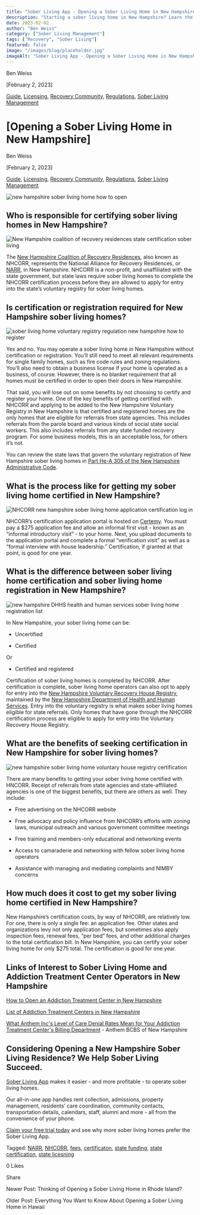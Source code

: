 ```yaml
---
title: "Sober Living App - Opening a Sober Living Home in New Hampshire"
description: "Starting a sober living home in New Hampshire? Learn the key steps, regulations, and important considerations needed for success."
date: 2023-02-02
author: "Ben Weiss"
category: ["Sober Living Management"]
tags: ["Recovery", "Sober Living"]
featured: false
image: "/images/blog/placeholder.jpg"
imageAlt: "Sober Living App - Opening a Sober Living Home in New Hampshire"
---
```


Ben Weiss

[February 2, 2023]

[Guide](/sober-living-app-blog/category/Guide), [Licensing](/sober-living-app-blog/category/Licensing), [Recovery Community](/sober-living-app-blog/category/Recovery+Community), [Regulations](/sober-living-app-blog/category/Regulations), [Sober Living Management](/sober-living-app-blog/category/Sober+Living+Management)

#  [Opening a Sober Living Home in New Hampshire]

Ben Weiss

[February 2, 2023]

[Guide](/sober-living-app-blog/category/Guide), [Licensing](/sober-living-app-blog/category/Licensing), [Recovery Community](/sober-living-app-blog/category/Recovery+Community), [Regulations](/sober-living-app-blog/category/Regulations), [Sober Living Management](/sober-living-app-blog/category/Sober+Living+Management)

![new hampshire sober living home how to open](/images/blog/opening-a-sober-living-home-in-new-hampshire/Screen_Shot_2023-01-24_at_5.31.23_PM.png)

## Who is responsible for certifying sober living homes in New Hampshire? 

![New Hampshire coalition of recovery residences state certification sober living](/images/blog/opening-a-sober-living-home-in-new-hampshire/Screen_Shot_2023-01-24_at_4.34.37_PM.png)

The [New Hampshire Coalition of Recovery Residences](https://www.nhcorr.org/), also known as NHCORR, represents the National Alliance for Recovery Residences, or [NARR](https://narronline.org/),  in New Hampshire. NHCORR is a non-profit, and unaffiliated with the state government, but state laws require sober living homes to complete the NHCORR certification process before they are allowed to apply for entry into the state’s voluntary registry for sober living homes. 

## Is certification or registration required for New Hampshire sober living homes? 

![sober living home voluntary registry regulation new hampshire how to register](/images/blog/opening-a-sober-living-home-in-new-hampshire/Screen_Shot_2023-01-24_at_5.26.44_PM.png)

Yes and no. You may operate a sober living home in New Hampshire without certification or registration. You’ll still need to meet all relevant requirements for single family homes, such as fire code rules and zoning regulations. You’ll also need to obtain a business license if your home is operated as a business, of course. However, there is no blanket requirement that all homes must be certified in order to open their doors in New Hampshire. 

That said, you will lose out on some benefits by not choosing to certify and register your home. One of the key benefits of getting certified with NHCORR and applying to be added to the New Hampshire Voluntary Registry in New Hampshire is that certified and registered homes are the only homes that are eligible for referrals from state agencies. This includes referrals from the parole board and various kinds of social state social workers. This also includes referrals from any state funded recovery program. For some business models, this is an acceptable loss, for others it’s not.

You can review the state laws that govern the voluntary registration of New Hampshire sober living homes in [Part He-A 305 of the New Hampshire Administrative Code](https://casetext.com/regulation/new-hampshire-administrative-code/title-he-department-of-health-and-human-services/subtitle-he-a-former-office-of-alcohol-drug-abuse-prevention/chapter-he-a-300-certification-and-operation-of-alcohol-and-other-drug-disorder-treatment-programs/part-he-a-305-voluntary-registry-for-recovery-houses). 

## What is the process like for getting my sober living home certified in New Hampshire? 

![NHCORR new hampshire sober living home application certification log in](/images/blog/opening-a-sober-living-home-in-new-hampshire/Screen_Shot_2023-01-24_at_5.28.00_PM.png)

NHCORR’s certification application portal is hosted on [Certemy](https://bit.ly/3sNL4qO). You must pay a $275 application fee and allow an informal first visit - known as an “informal introductory visit” - to your home. Next, you upload documents to the application portal and complete a formal “verification visit” as well as a “formal interview with house leadership.” Certification, if granted at that point, is good for one year. 

## What is the difference between sober living home certification and sober living home registration in New Hampshire? 

![new hampshire DHHS health and human services sober living home registration list](/images/blog/opening-a-sober-living-home-in-new-hampshire/Screen_Shot_2023-01-24_at_5.29.55_PM.png)

In New Hampshire, your sober living home can be: 

  * Uncertified 

  * Certified 

Or 

  * Certified and registered 

Certification of sober living homes is completed by NHCORR. After certification is complete, sober living home operators can also opt to apply for entry into the [New Hampshire Voluntary Recovery House Registry](https://www.dhhs.nh.gov/sites/g/files/ehbemt476/files/documents2/nhvregistry.pdf), maintained by the [New Hampshire Department of Health and Human Services](https://www.dhhs.nh.gov/). Entry into the voluntary registry is what makes sober living homes eligible for state referrals. Only homes that have gone through the NHCORR certification process are eligible to apply for entry into the Voluntary Recovery House Registry.

## What are the benefits of seeking certification in New Hampshire for sober living homes? 

![new hampshire sober living home voluntary house registry certification](/images/blog/opening-a-sober-living-home-in-new-hampshire/Screen_Shot_2023-01-24_at_5.14.06_PM.png)

There are many benefits to getting your sober living home certified with HNCORR. Receipt of referrals from state agencies and state-affiliated agencies is one of the biggest benefits, but there are others as well. They include: 

  * Free advertising on the NHCORR website 

  * Free advocacy and policy influence from NHCORR’s efforts with zoning laws, municipal outreach and various government committee meetings 

  * Free training and members-only educational and networking events 

  * Access to camaraderie and networking with fellow sober living home operators 

  * Assistance with managing and mediating complaints and NIMBY concerns 

## How much does it cost to get my sober living home certified in New Hampshire? 

New Hampshire’s certification costs, by way of NHCORR, are relatively low. For one, there is only a single fee: an application fee. Other states and organizations levy not only application fees, but sometimes also apply inspection fees, renewal fees, “per bed” fees, and other additional charges to the total certification bill. In New Hampshire, you can certify your sober living home for only $275 total. The certification is good for one year.  

## Links of Interest to Sober Living Home and Addiction Treatment Center Operators in New Hampshire 

[How to Open an Addiction Treatment Center in New Hampshire](https://behavehealth.com/blog/2022/7/19/how-to-open-an-addiction-treatment-center-in-new-hampshire)

[List of Addiction Treatment Centers in New Hampshire](https://bridge.behavehealth.com/rehabs/new-hampshire)

[What Anthem Inc's Level of Care Denial Rates Mean for Your Addiction Treatment Center's Billing Department](https://behavehealth.com/blog/2022/4/5/what-anthem-incs-level-of-care-denial-rates-mean-for-your-addiction-treatment-centers-billing-department) \- Anthem BCBS of New Hampshire

## Considering Opening a New Hampshire Sober Living Residence? We Help Sober Living Succeed. 

[Sober Living App](/) makes it easier - and more profitable - to operate sober living homes. 

Our all-in-one app handles rent collection, admissions, property management, residents’ care coordination, community contacts, transportation details, calendars, staff, alumni and more - all from the convenience of your phone.  

[Claim your free trial today](https://behavehealth.com/get-started) and see why more sober living homes prefer the Sober Living App.

Tagged: [NARR](/sober-living-app-blog/tag/NARR), [NHCORR](/sober-living-app-blog/tag/NHCORR), [fees](/sober-living-app-blog/tag/fees), [certificaton](/sober-living-app-blog/tag/certificaton), [state funding](/sober-living-app-blog/tag/state+funding), [state certification](/sober-living-app-blog/tag/state+certification), [state licesning](/sober-living-app-blog/tag/state+licesning)

0 Likes

Share

Newer Post: Thinking of Opening a Sober Living Home in Rhode Island? 

Older Post: Everything You Want to Know About Opening a Sober Living Home in Hawaii